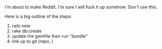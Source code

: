 I'm about to make Reddit. I'm sure I will fuck it up somehow. Don't use this.

Here is a big outline of the steps:

1. rails new
2. rake db:create
3. update the gemfile then run "bundle"
4. link up to git (repo, )
